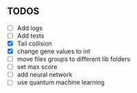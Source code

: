## TODOS
- [ ] Add logs
- [ ] Add tests
- [x] Tail collision
- [x] change gene values to int
- [ ] move files groups to different lib folders
- [ ] set max score
- [ ] add neural network
- [ ] use quantum machine learning
